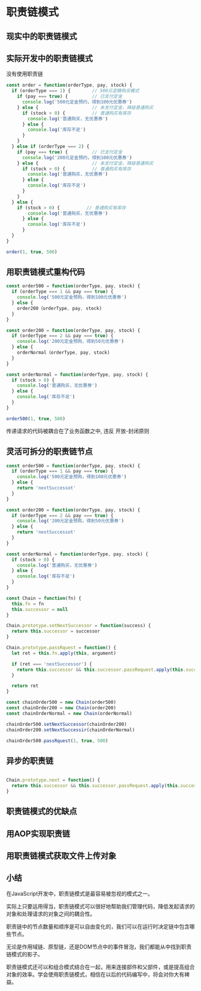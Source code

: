 # 职责链模式

## 现实中的职责链模式

## 实际开发中的职责链模式

没有使用职责链
```javascript 
const order = function(orderType, pay, stock) {
  if (orderType === 1) {        // 500元定睛购买模式
    if (pay === true) {         // 已支付定金
      console.log('500元定金预约，得到100元优惠券')
    } else {                    // 未支付定金，降级普通购买
      if (stock > 0) {          // 普通购买有库存
        console.log('普通购买，无优惠券')
      } else {
        console.log('库存不足')
      }
    }
  } else if (orderType === 2) {
    if (pay === true) {         // 已支付定金
      console.log('200元定金预约，得到100元优惠券')
    } else {                    // 未支付定金，降级普通购买
      if (stock > 0) {          // 普通购买有库存
        console.log('普通购买，无优惠券')
      } else {
        console.log('库存不足')
      }
    }
  } else {
    if (stock > 0) {          // 普通购买有库存
        console.log('普通购买，无优惠券')
      } else {
        console.log('库存不足')
      }
  }
}

order(1, true, 500)
```

## 用职责链模式重构代码

```javascript
const order500 = function(orderType, pay, stock) {
  if (orderType === 1 && pay === true) {
    console.log('500元定金预购，得到100元优惠券')
  } else {
    order200（orderType, pay, stock)
  }
}

const order200 = function(orderType, pay, stock) {
  if (orderType === 2 && pay === true) {
    console.log('200元定金预购，得到50元优惠券')
  } else {
    orderNormal（orderType, pay, stock)
  }
}

const orderNormal = function(orderType, pay, stock) {
  if (stock > 0) {
    console.log('普通购买，无优惠券')
  } else {
    console.log('库存不足')
  }
}

order500(1, true, 500)

```
传递请求的代码被耦合在了业务函数之中, 违反 开放-封闭原则

## 灵活可拆分的职责链节点

```javascript
const order500 = function(orderType, pay, stock) {
  if (orderType === 1 && pay === true) {
    console.log('500元定金预购，得到100元优惠券')
  } else {
    return 'nextSuccessot'
  }
}

const order200 = function(orderType, pay, stock) {
  if (orderType === 2 && pay === true) {
    console.log('200元定金预购，得到50元优惠券')
  } else {
    return 'nextSuccessot'
  }
}

const orderNormal = function(orderType, pay, stock) {
  if (stock > 0) {
    console.log('普通购买，无优惠券')
  } else {
    console.log('库存不足')
  }
}

const Chain = function(fn) {
  this.fn = fn
  this.successor = null
}

Chain.prototype.setNextSuccessor = function(success) {
  return this.successor = successor
}

Chain.prototype.passRquest = function() {
  let ret = this.fn.apply(this, argument)

  if (ret === 'nextSuccessor') {
    return this.successor && this.successor.passRequest.apply(this.successor, arguments)
  }

  return ret
}

const chainOrder500 = new Chain(order500)
const chainOrder200 = new Chain(order200)
const chainOrderNormal = new Chain(orderNormal)

chainOrder500.setNextSuccessor(chainOrder200)
chainOrder200.setNextSuccessir(chainOrderNormal)

chainOrder500.passRquest(1, true, 500)

```

## 异步的职责链

```javascript

Chain.prototype.next = function() {
  return this.successor && this.successor.passRequest.apply(this.successor, arguments)
}

```

## 职责链模式的优缺点

## 用AOP实现职责链

## 用职责链模式获取文件上传对象

## 小结

在JavaScript开发中，职责链模式是最容易被忽视的模式之一。

实际上只要运用得当，职责链模式可以很好地帮助我们管理代码，降低发起请求的对象和处理请求的对象之间的耦合性。

职责链中的节点数量和顺序是可以自由变化的，我们可以在运行时决定链中包含哪些节点。

无论是作用域链、原型链，还是DOM节点中的事件冒泡，我们都能从中找到职责链模式的影子。

职责链模式还可以和组合模式结合在一起，用来连接部件和父部件，或是提高组合对象的效率。学会使用职责链模式，相信在以后的代码编写中，将会对你大有裨益。